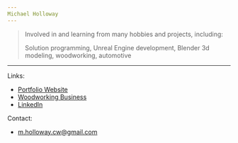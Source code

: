 ```yaml
---
Michael Holloway
---
```


> Involved in and learning from many hobbies and projects, including:
> 
> Solution programming, Unreal Engine development, Blender 3d modeling, woodworking, automotive
---

Links: 

* [Portfolio Website](https://raxa.dev)
* [Woodworking Business](https://hollowaycw.com)
* [LinkedIn](https://www.linkedin.com/in/michael-raxa-holloway/)

Contact:

* m.holloway.cw@gmail.com
